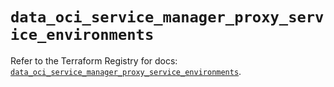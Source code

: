 # `data_oci_service_manager_proxy_service_environments`

Refer to the Terraform Registry for docs: [`data_oci_service_manager_proxy_service_environments`](https://registry.terraform.io/providers/oracle/oci/7.19.0/docs/data-sources/service_manager_proxy_service_environments).
